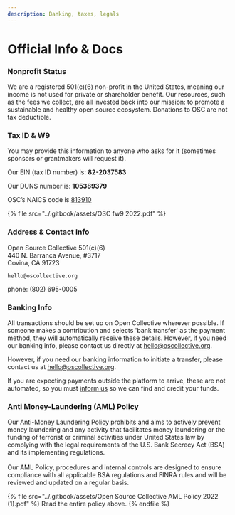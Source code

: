 ```yaml
---
description: Banking, taxes, legals
---
```


# Official Info & Docs

### Nonprofit Status

We are a registered 501(c)(6) non-profit in the United States, meaning our income is not used for private or shareholder benefit. Our resources, such as the fees we collect, are all invested back into our mission: to promote a sustainable and healthy open source ecosystem. Donations to OSC are not tax deductible.

### Tax ID & W9

You may provide this information to anyone who asks for it (sometimes sponsors or grantmakers will request it).

Our EIN (tax ID number) is: **82-2037583**

Our DUNS number is: **105389379**

OSC’s NAICS code is [813910](https://www.naics.com/naics-code-description/?code=813910) &#x20;

{% file src="../.gitbook/assets/OSC fw9 2022.pdf" %}

### Address & Contact Info

Open Source Collective 501(c)(6)\
440 N. Barranca Avenue, #3717\
Covina, CA 91723

`hello@oscollective.org`

phone: ‪(802) 695-0005‬

### Banking Info

All transactions should be set up on Open Collective wherever possible. If someone makes a contribution and selects 'bank transfer' as the payment method, they will automatically receive these details. However, if you need our banking info, please contact us directly at  hello@oscollective.org.

However, if you need our banking information to initiate a transfer, please contact us at  hello@oscollective.org.

If you are expecting payments outside the platform to arrive, these are not automated, so you must [inform us](mailto:hello@oscollective.org) so we can find and credit your funds.

### Anti Money-Laundering (AML) Policy

Our Anti-Money Laundering Policy prohibits and aims to actively prevent money laundering and any activity that facilitates money laundering or the funding of terrorist or criminal activities under United States law by complying with the legal requirements of the U.S. Bank Secrecy Act (BSA) and its implementing regulations.\
\
Our AML Policy, procedures and internal controls are designed to ensure compliance with all applicable BSA regulations and FINRA rules and will be reviewed and updated on a regular basis.

{% file src="../.gitbook/assets/Open Source Collective AML Policy 2022 (1).pdf" %}
Read the entire policy above.
{% endfile %}
